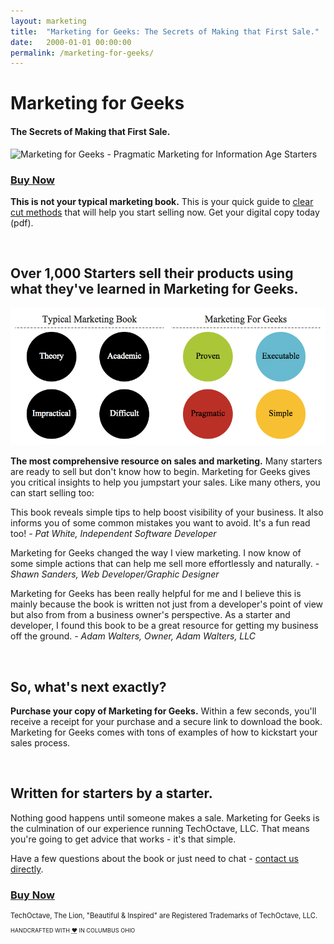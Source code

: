 ```yaml
---
layout: marketing
title:  "Marketing for Geeks: The Secrets of Making that First Sale."
date:   2000-01-01 00:00:00
permalink: /marketing-for-geeks/
---
```


# Marketing for Geeks

#### The Secrets of Making that First Sale.

<img src="https://techoctave.com/c7/static/marketing-for-geeks-front-and-back-cover.png" alt="Marketing for Geeks - Pragmatic Marketing for Information Age Starters"/>

<h3 class="buy"><a href="https://sites.fastspring.com/techoctave/instant/marketingforgeeks">Buy Now</a></h3>

<strong>This is not your typical marketing book.</strong> This is your quick guide to <span style="text-decoration: underline;">clear cut methods</span> that will help you start selling now. Get your digital copy today (pdf).

<br>

## Over 1,000 Starters sell their products using what they've learned in Marketing for Geeks.

![marketing-for-geeks](/images/marketing-for-geeks.png)


<strong>The most comprehensive resource on sales and marketing.</strong> Many starters are ready to sell but don't know how to begin. Marketing for Geeks gives you critical insights to help you jumpstart your sales. Like many others, you can start selling too:

<p class="testimonial">
This book reveals simple tips to help boost visibility of your business. It also informs you of some common mistakes you want to avoid. It's a fun read too! <em>- Pat White, Independent Software Developer</em>
</p>

<p class="testimonial">
Marketing for Geeks changed the way I view marketing. I now know of some simple actions that can help me sell more effortlessly and naturally. <em>- Shawn Sanders, Web Developer/Graphic Designer</em>
</p>

<p class="testimonial">
Marketing for Geeks has been really helpful for me and I believe this is mainly because the book is written not just from a developer's point of view but also from from a business owner's perspective. As a starter and developer, I found this book to be a great resource for getting my business off the ground. <em>- Adam Walters, Owner, Adam Walters, LLC</em>
</p>


<br/>

## So, what's next exactly?

<strong>Purchase your copy of Marketing for Geeks.</strong> Within a few seconds, you'll receive a receipt for your purchase and a secure link to download the book. Marketing for Geeks comes with tons of examples of how to kickstart your sales process.

<br/>

## Written for starters by a starter.

Nothing good happens until someone makes a sale. Marketing for Geeks is the culmination of our experience running TechOctave, LLC. That means you're going to get advice that works - it's that simple.

Have a few questions about the book or just need to chat - [contact us directly](mailto:sales@techoctave.com).


<h3 class="buy"><a href="https://sites.fastspring.com/techoctave/instant/marketingforgeeks">Buy Now</a></h3>


<footer>
    <p style="font-size: 80%;">TechOctave, The Lion, "Beautiful & Inspired" are Registered Trademarks of TechOctave, LLC.</p>
    <p style="font-size: 65%;">HANDCRAFTED WITH <abbr style="color: # FF2400; font-variant: none" title="love">❤</abbr> IN COLUMBUS OHIO</p>
</footer>


